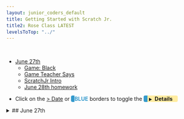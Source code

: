 ```yaml
---
layout: junior_coders_default
title: Getting Started with Scratch Jr.
title2: Rose Class LATEST
levelsToTop: "../"
---
```


<!-- 
- [ ] Proceed to [Archives](./a_mon0500pm-Archives.html) 》 
- [ ] {: style="float: right;"}
- [ ] --> 

<br clear="both">

<div id="toc">

* [June 27th](#june-27th)
  * [Game: Black](#game-black)
  * [Game Teacher Says](#game-teacher-says)
  * [ScratchJr Intro](#scratchjr-intro)
  * [June 28th homework](#june-28th-homework)

</div>

* Click on the [> Date]() or <span style="color: #3399cc;  border-left: 9px solid #3399cc!important;border-radius: 4px 4px; font-weight: bold">BLUE</span> borders to toggle the <span style="background-color:#ffeca0; border-left: 10px solid #3399cc !important;border-radius: 4px 4px;"><b>  &nbsp;<span style="font-size: 70%">▶︎</span>&nbsp;&nbsp;Details&nbsp;&nbsp;&nbsp;&nbsp;</b></span>
  
<details>
<summary>## June 27th
</summary>

## June 27th

### Game: Black

We played the game called [Black](../lessons/gameBlack.html). The game teachers kids several concepts related to coding, including making choices, thinking about future steps, and logical reasoning. 


### Game Teacher Says 

We played the [Teacher Says](../lessons/TeacherSays.md) game. This game helps us learn each other's name, as well as teaching about sequencing event and following instructions.


### ScratchJr Intro

I did a simple introduction to the ScratchJr. interface. We covered:

* The home button 
* The green flag/start block 
* The settings
* The blue motion buttons
* The purple size buttons
* The say nd record buttons
 
We also talked about the image interface:

* Changing the color of elements 
* Undoing actions 

Kids then spent some time experimenting with these. Kids shared their "discoveries".

We will review all these again next class.

![scratchjrinterface](./images/jc_a_001_scratchjrinterface.jpg)



### June 28th homework
The homework is for kids to teach parents how to play [Black](../lessons/gameBlack.html). 


Also kids should play with ScratchJr and try to discover new things about how it works.

</details>
